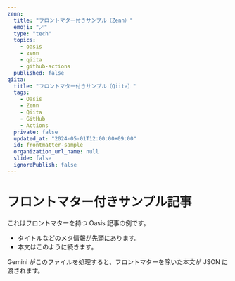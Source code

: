 ```yaml
---
zenn:
  title: "フロントマター付きサンプル（Zenn）"
  emoji: "🪄"
  type: "tech"
  topics:
    - oasis
    - zenn
    - qiita
    - github-actions
  published: false
qiita:
  title: "フロントマター付きサンプル（Qiita）"
  tags:
    - Oasis
    - Zenn
    - Qiita
    - GitHub
    - Actions
  private: false
  updated_at: "2024-05-01T12:00:00+09:00"
  id: frontmatter-sample
  organization_url_name: null
  slide: false
  ignorePublish: false
---
```


# フロントマター付きサンプル記事

これはフロントマターを持つ Oasis 記事の例です。

- タイトルなどのメタ情報が先頭にあります。
- 本文はこのように続きます。

Gemini がこのファイルを処理すると、フロントマターを除いた本文が JSON に渡されます。
